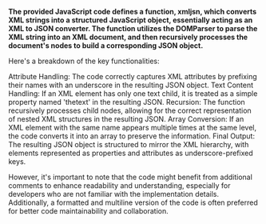 **The provided JavaScript code defines a function, xmljsn, which converts XML strings into a structured JavaScript object, essentially acting as an XML to JSON converter. The function utilizes the DOMParser to parse the XML string into an XML document, and then recursively processes the document's nodes to build a corresponding JSON object.**

Here's a breakdown of the key functionalities:

Attribute Handling: The code correctly captures XML attributes by prefixing their names with an underscore in the resulting JSON object.
Text Content Handling: If an XML element has only one text child, it is treated as a simple property named 'thetext' in the resulting JSON.
Recursion: The function recursively processes child nodes, allowing for the correct representation of nested XML structures in the resulting JSON.
Array Conversion: If an XML element with the same name appears multiple times at the same level, the code converts it into an array to preserve the information.
Final Output: The resulting JSON object is structured to mirror the XML hierarchy, with elements represented as properties and attributes as underscore-prefixed keys.

However, it's important to note that the code might benefit from additional comments to enhance readability and understanding, especially for developers who are not familiar with the implementation details. Additionally, a formatted and multiline version of the code is often preferred for better code maintainability and collaboration.
